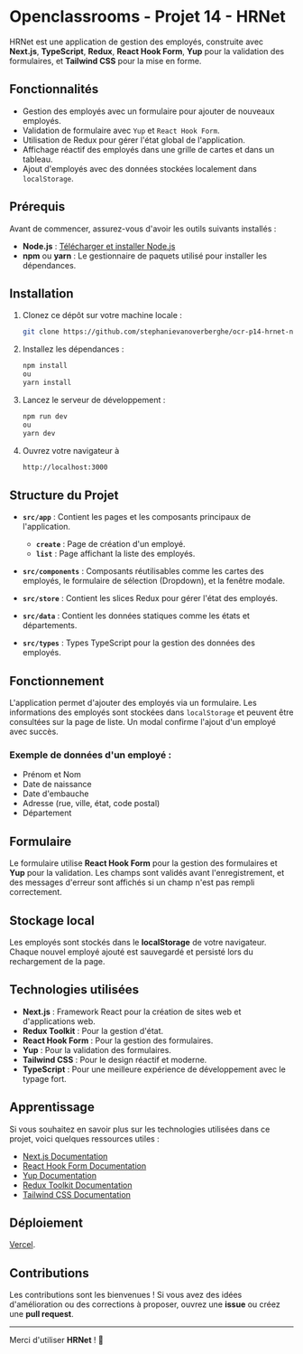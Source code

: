 # Openclassrooms - **Projet 14** - HRNet

HRNet est une application de gestion des employés, construite avec **Next.js**, **TypeScript**, **Redux**, **React Hook Form**, **Yup** pour la validation des formulaires, et **Tailwind CSS** pour la mise en forme.

## Fonctionnalités

-   Gestion des employés avec un formulaire pour ajouter de nouveaux employés.
-   Validation de formulaire avec `Yup` et `React Hook Form`.
-   Utilisation de Redux pour gérer l'état global de l'application.
-   Affichage réactif des employés dans une grille de cartes et dans un tableau.
-   Ajout d'employés avec des données stockées localement dans `localStorage`.

## Prérequis

Avant de commencer, assurez-vous d'avoir les outils suivants installés :

-   **Node.js** : [Télécharger et installer Node.js](https://nodejs.org/)
-   **npm** ou **yarn** : Le gestionnaire de paquets utilisé pour installer les dépendances.

## Installation

1. Clonez ce dépôt sur votre machine locale :

    ```bash
    git clone https://github.com/stephanievanoverberghe/ocr-p14-hrnet-nextjs.git
    ```

2. Installez les dépendances :

    ```bash
    npm install
    ou
    yarn install
    ```

3. Lancez le serveur de développement :

    ```bash
    npm run dev
    ou
    yarn dev
    ```

4. Ouvrez votre navigateur à

    ```bash
    http://localhost:3000
    ```

## Structure du Projet

-   **`src/app`** : Contient les pages et les composants principaux de l'application.

    -   **`create`** : Page de création d'un employé.
    -   **`list`** : Page affichant la liste des employés.

-   **`src/components`** : Composants réutilisables comme les cartes des employés, le formulaire de sélection (Dropdown), et la fenêtre modale.
-   **`src/store`** : Contient les slices Redux pour gérer l'état des employés.

-   **`src/data`** : Contient les données statiques comme les états et départements.

-   **`src/types`** : Types TypeScript pour la gestion des données des employés.

## Fonctionnement

L'application permet d'ajouter des employés via un formulaire. Les informations des employés sont stockées dans `localStorage` et peuvent être consultées sur la page de liste. Un modal confirme l'ajout d'un employé avec succès.

### Exemple de données d'un employé :

-   Prénom et Nom
-   Date de naissance
-   Date d'embauche
-   Adresse (rue, ville, état, code postal)
-   Département

## Formulaire

Le formulaire utilise **React Hook Form** pour la gestion des formulaires et **Yup** pour la validation. Les champs sont validés avant l'enregistrement, et des messages d'erreur sont affichés si un champ n'est pas rempli correctement.

## Stockage local

Les employés sont stockés dans le **localStorage** de votre navigateur. Chaque nouvel employé ajouté est sauvegardé et persisté lors du rechargement de la page.

## Technologies utilisées

-   **Next.js** : Framework React pour la création de sites web et d'applications web.
-   **Redux Toolkit** : Pour la gestion d'état.
-   **React Hook Form** : Pour la gestion des formulaires.
-   **Yup** : Pour la validation des formulaires.
-   **Tailwind CSS** : Pour le design réactif et moderne.
-   **TypeScript** : Pour une meilleure expérience de développement avec le typage fort.

## Apprentissage

Si vous souhaitez en savoir plus sur les technologies utilisées dans ce projet, voici quelques ressources utiles :

-   [Next.js Documentation](https://nextjs.org/docs)
-   [React Hook Form Documentation](https://react-hook-form.com/)
-   [Yup Documentation](https://github.com/jquense/yup)
-   [Redux Toolkit Documentation](https://redux-toolkit.js.org/)
-   [Tailwind CSS Documentation](https://tailwindcss.com/docs)

## Déploiement

[Vercel](https://hrnet-azure.vercel.app/create).

## Contributions

Les contributions sont les bienvenues ! Si vous avez des idées d'amélioration ou des corrections à proposer, ouvrez une **issue** ou créez une **pull request**.

---

Merci d'utiliser **HRNet** ! 🎉
